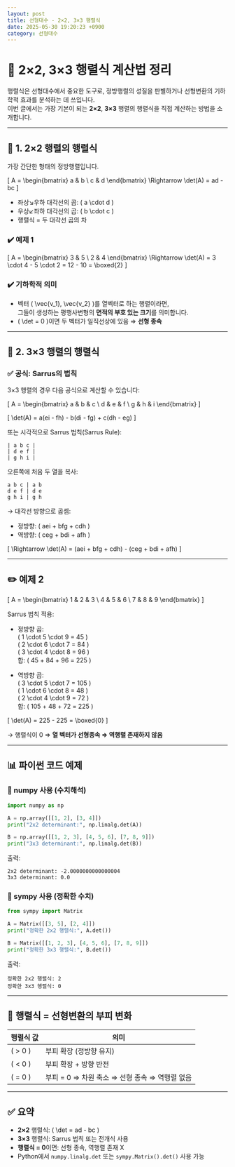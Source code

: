 ```yaml
---
layout: post
title: 선형대수 - 2×2, 3×3 행렬식
date: 2025-05-30 19:20:23 +0900
category: 선형대수
---
```

# 🔢 2×2, 3×3 행렬식 계산법 정리

행렬식은 선형대수에서 중요한 도구로, 정방행렬의 성질을 판별하거나 선형변환의 기하학적 효과를 분석하는 데 쓰입니다.  
이번 글에서는 가장 기본이 되는 **2×2**, **3×3** 행렬의 행렬식을 직접 계산하는 방법을 소개합니다.

---

## 📐 1. 2×2 행렬의 행렬식

가장 간단한 형태의 정방행렬입니다.

\[
A =
\begin{bmatrix}
a & b \\
c & d
\end{bmatrix}
\Rightarrow
\det(A) = ad - bc
\]

- 좌상↘우하 대각선의 곱: \( a \cdot d \)  
- 우상↙좌하 대각선의 곱: \( b \cdot c \)  
- 행렬식 = 두 대각선 곱의 차

### ✔️ 예제 1

\[
A =
\begin{bmatrix}
3 & 5 \\
2 & 4
\end{bmatrix}
\Rightarrow
\det(A) = 3 \cdot 4 - 5 \cdot 2 = 12 - 10 = \boxed{2}
\]

### ✔️ 기하학적 의미

- 벡터 \( \vec{v_1}, \vec{v_2} \)를 열벡터로 하는 행렬이라면,  
  그들이 생성하는 평행사변형의 **면적의 부호 있는 크기**를 의미합니다.
- \( \det = 0 \)이면 두 벡터가 일직선상에 있음 ⇒ **선형 종속**

---

## 🧮 2. 3×3 행렬의 행렬식

### ✅ 공식: Sarrus의 법칙

3×3 행렬의 경우 다음 공식으로 계산할 수 있습니다:

\[
A =
\begin{bmatrix}
a & b & c \\
d & e & f \\
g & h & i
\end{bmatrix}
\]

\[
\det(A) =
a(ei - fh) - b(di - fg) + c(dh - eg)
\]

또는 시각적으로 Sarrus 법칙(Sarrus Rule):

```
| a b c |
| d e f |
| g h i |
```

오른쪽에 처음 두 열을 복사:

```
a b c | a b
d e f | d e
g h i | g h
```

→ 대각선 방향으로 곱셈:

- 정방향: \( aei + bfg + cdh \)
- 역방향: \( ceg + bdi + afh \)

\[
\Rightarrow \det(A) = (aei + bfg + cdh) - (ceg + bdi + afh)
\]

---

## ✏️ 예제 2

\[
A =
\begin{bmatrix}
1 & 2 & 3 \\
4 & 5 & 6 \\
7 & 8 & 9
\end{bmatrix}
\]

Sarrus 법칙 적용:

- 정방향 곱:  
  \( 1 \cdot 5 \cdot 9 = 45 \)  
  \( 2 \cdot 6 \cdot 7 = 84 \)  
  \( 3 \cdot 4 \cdot 8 = 96 \)  
  합: \( 45 + 84 + 96 = 225 \)

- 역방향 곱:  
  \( 3 \cdot 5 \cdot 7 = 105 \)  
  \( 1 \cdot 6 \cdot 8 = 48 \)  
  \( 2 \cdot 4 \cdot 9 = 72 \)  
  합: \( 105 + 48 + 72 = 225 \)

\[
\det(A) = 225 - 225 = \boxed{0}
\]

→ 행렬식이 0 ⇒ **열 벡터가 선형종속 ⇒ 역행렬 존재하지 않음**

---

## 📊 파이썬 코드 예제

### 🔹 numpy 사용 (수치해석)

```python
import numpy as np

A = np.array([[1, 2], [3, 4]])
print("2x2 determinant:", np.linalg.det(A))

B = np.array([[1, 2, 3], [4, 5, 6], [7, 8, 9]])
print("3x3 determinant:", np.linalg.det(B))
```

출력:
```
2x2 determinant: -2.0000000000000004
3x3 determinant: 0.0
```

### 🔹 sympy 사용 (정확한 수치)

```python
from sympy import Matrix

A = Matrix([[3, 5], [2, 4]])
print("정확한 2x2 행렬식:", A.det())

B = Matrix([[1, 2, 3], [4, 5, 6], [7, 8, 9]])
print("정확한 3x3 행렬식:", B.det())
```

출력:
```
정확한 2x2 행렬식: 2
정확한 3x3 행렬식: 0
```

---

## 🧠 행렬식 = 선형변환의 부피 변화

| 행렬식 값 | 의미 |
|-----------|------|
| \( > 0 \) | 부피 확장 (정방향 유지) |
| \( < 0 \) | 부피 확장 + 방향 반전 |
| \( = 0 \) | 부피 = 0 ⇒ 차원 축소 ⇒ 선형 종속 ⇒ 역행렬 없음 |

---

## ✅ 요약

- **2×2** 행렬식: \( \det = ad - bc \)
- **3×3** 행렬식: Sarrus 법칙 또는 전개식 사용
- **행렬식 = 0**이면: 선형 종속, 역행렬 존재 X
- Python에서 `numpy.linalg.det` 또는 `sympy.Matrix().det()` 사용 가능